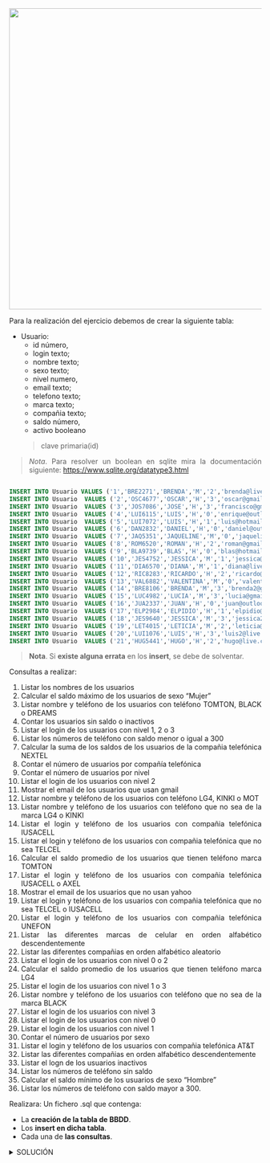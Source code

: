 <div align="justify">

<div align="center">
<img src="https://www.4webs.es/blog/wp-content/uploads/2016/10/usuarios-nuevos-vs-recurrentes.jpg" width="600px"/>
</div>

Para la realización del ejercicio debemos de crear la siguiente tabla:

- Usuario: 
    - id número,
    - login texto;
    - nombre texto;
    - sexo texto;
    - nivel numero,
    - email texto;
    - telefono texto;
    - marca texto;
    - compañia texto;
    - saldo número,
    - activo booleano
    > clave primaria(id)


> _Nota_. Para resolver un boolean en sqlite mira la documentación siguiente: https://www.sqlite.org/datatype3.html


```sql

INSERT INTO Usuario VALUES ('1','BRE2271','BRENDA','M','2','brenda@live.com','655-330-5736','KINKI','IUSACELL','100','1');
INSERT INTO Usuario  VALUES ('2','OSC4677','OSCAR','H','3','oscar@gmail.com','655-143-4181','LG4','TELCEL','0','1');
INSERT INTO Usuario  VALUES ('3','JOS7086','JOSE','H','3','francisco@gmail.com','655-143-3922','TOMTON','MOVISTAR','150','1')
INSERT INTO Usuario  VALUES ('4','LUI6115','LUIS','H','0','enrique@outlook.com','655-137-1279','KINKI','TELCEL','50','1');
INSERT INTO Usuario  VALUES ('5','LUI7072','LUIS','H','1','luis@hotmail.com','655-100-8260','TOMTON','IUSACELL','50','0');
INSERT INTO Usuario  VALUES ('6','DAN2832','DANIEL','H','0','daniel@outlook.com','655-145-2586','DREAMS','UNEFON','100','1'),
INSERT INTO Usuario  VALUES ('7','JAQ5351','JAQUELINE','M','0','jaqueline@outlook.com','655-330-5514','BLACK','AXEL','0','1');
INSERT INTO Usuario  VALUES ('8','ROM6520','ROMAN','H','2','roman@gmail.com','655-330-3263','LG4','IUSACELL','50','1');
INSERT INTO Usuario  VALUES ('9','BLA9739','BLAS','H','0','blas@hotmail.com','655-330-3871','LG4','UNEFON','100','1');
INSERT INTO Usuario  VALUES ('10','JES4752','JESSICA','M','1','jessica@hotmail.com','655-143-6861','KINKI','TELCEL','500','1');
INSERT INTO Usuario  VALUES ('11','DIA6570','DIANA','M','1','diana@live.com','655-143-3952','DREAMS','UNEFON','100','0');
INSERT INTO Usuario  VALUES ('12','RIC8283','RICARDO','H','2','ricardo@hotmail.com','655-145-6049','MOT','IUSACELL','150','1');
INSERT INTO Usuario  VALUES ('13','VAL6882','VALENTINA','M','0','valentina@live.com','655-137-4253','BLACK','AT&T','50','0');
INSERT INTO Usuario  VALUES ('14','BRE8106','BRENDA','M','3','brenda2@gmail.com','655-100-1351','MOT','NEXTEL','150','1');
INSERT INTO Usuario  VALUES ('15','LUC4982','LUCIA','M','3','lucia@gmail.com','655-145-4992','BLACK','IUSACELL','0','1');
INSERT INTO Usuario  VALUES ('16','JUA2337','JUAN','H','0','juan@outlook.com','655-100-6517','KINKI','AXEL','0','0');
INSERT INTO Usuario  VALUES ('17','ELP2984','ELPIDIO','H','1','elpidio@outlook.com','655-145-9938','MOT','MOVISTAR','500','1');
INSERT INTO Usuario  VALUES ('18','JES9640','JESSICA','M','3','jessica2@live.com','655-330-5143','DREAMS','IUSACELL','200','1');
INSERT INTO Usuario  VALUES ('19','LET4015','LETICIA','M','2','leticia@yahoo.com','655-143-4019','BLACK','UNEFON','100','1');
INSERT INTO Usuario  VALUES ('20','LUI1076','LUIS','H','3','luis2@live.com','655-100-5085','DREAMS','UNEFON','150','1');
INSERT INTO Usuario  VALUES ('21','HUG5441','HUGO','H','2','hugo@live.com','655-137-3935','MOT','AT&T','500','1');
```

> __Nota__. Si __existe alguna errata__ en los __insert__, se debe de solventar.

Consultas a realizar:

1. Listar los nombres de los usuarios
2. Calcular el saldo máximo de los usuarios de sexo “Mujer”
3. Listar nombre y teléfono de los usuarios con teléfono TOMTON, BLACK o DREAMS
4. Contar los usuarios sin saldo o inactivos
5. Listar el login de los usuarios con nivel 1, 2 o 3
6. Listar los números de teléfono con saldo menor o igual a 300
7. Calcular la suma de los saldos de los usuarios de la compañia telefónica NEXTEL
8. Contar el número de usuarios por compañía telefónica
9. Contar el número de usuarios por nivel
10. Listar el login de los usuarios con nivel 2
11. Mostrar el email de los usuarios que usan gmail
12. Listar nombre y teléfono de los usuarios con teléfono LG4, KINKI o MOT
13. Listar nombre y teléfono de los usuarios con teléfono que no sea de la marca LG4 o KINKI
14. Listar el login y teléfono de los usuarios con compañia telefónica IUSACELL
15. Listar el login y teléfono de los usuarios con compañia telefónica que no sea TELCEL
16. Calcular el saldo promedio de los usuarios que tienen teléfono marca TOMTON
17. Listar el login y teléfono de los usuarios con compañia telefónica IUSACELL o AXEL
18. Mostrar el email de los usuarios que no usan yahoo
19. Listar el login y teléfono de los usuarios con compañia telefónica que no sea TELCEL o IUSACELL
20. Listar el login y teléfono de los usuarios con compañia telefónica UNEFON
21. Listar las diferentes marcas de celular en orden alfabético descendentemente
22. Listar las diferentes compañias en orden alfabético aleatorio
23. Listar el login de los usuarios con nivel 0 o 2
24. Calcular el saldo promedio de los usuarios que tienen teléfono marca LG4
25. Listar el login de los usuarios con nivel 1 o 3
26. Listar nombre y teléfono de los usuarios con teléfono que no sea de la marca BLACK
27. Listar el login de los usuarios con nivel 3
28. Listar el login de los usuarios con nivel 0
29. Listar el login de los usuarios con nivel 1
31. Contar el número de usuarios por sexo
32. Listar el login y teléfono de los usuarios con compañia telefónica AT&T
33. Listar las diferentes compañias en orden alfabético descendentemente
34. Listar el logn de los usuarios inactivos
35. Listar los números de teléfono sin saldo
36. Calcular el saldo mínimo de los usuarios de sexo “Hombre”
37. Listar los números de teléfono con saldo mayor a 300.

Realizara:
Un fichero .sql que contenga:
 - La __creación de la tabla de BBDD__.
 - Los __insert en dicha tabla__.
 - Cada una de __las consultas__.


<details>
          <summary>SOLUCIÓN</summary>
        </br>

- Creación de la tabla:
	- Usuario: 
	    - id número,
	    - login texto;
	    - nombre texto;
	    - sexo texto;
	    - nivel numero,
	    - email texto;
	    - telefono texto;
	    - marca texto;
	    - compañia texto;
	    - saldo número,
	    - activo booleano
	    > clave primaria(id)

		```sql
			
		drop table if EXISTS usuario;
		create table usuario (
				id integer,
				login text,
				nombre text,
				sexo text,
				nivel integer,
				email text,
				telefono text,
				marca text,
				compañia text,
				saldo integer,
				activo integer,
				primary key(id)
			);
		```
- Corrección de las sentencias sql:
> Existen __insert__ que carecen del __;__, o tienen una __,__ en lugar __;__. Las líneas que presentan problemas son las siguientes:
```sql
INSERT INTO Usuario  VALUES ('3','JOS7086','JOSE','H','3','francisco@gmail.com','655-143-3922','TOMTON','MOVISTAR','150','1')
INSERT INTO Usuario  VALUES ('6','DAN2832','DANIEL','H','0','daniel@outlook.com','655-145-2586','DREAMS','UNEFON','100','1'),
```

Esto producirá que cuando __se corrija__ y se realice nuevamente el insert, se debe realizar inicialmente la siguiente sentencia:

```sql
	delete from usuario;
``` 

que realizará la __eliminación de los registros insertados previamente__, de la tabla __usuario__ de base de datos.


```sql
	

INSERT INTO Usuario VALUES ('1','BRE2271','BRENDA','M','2','brenda@live.com','655-330-5736','KINKI','IUSACELL','100','1');
INSERT INTO Usuario  VALUES ('2','OSC4677','OSCAR','H','3','oscar@gmail.com','655-143-4181','LG4','TELCEL','0','1');
INSERT INTO Usuario  VALUES ('3','JOS7086','JOSE','H','3','francisco@gmail.com','655-143-3922','TOMTON','MOVISTAR','150','1');
INSERT INTO Usuario  VALUES ('4','LUI6115','LUIS','H','0','enrique@outlook.com','655-137-1279','KINKI','TELCEL','50','1');
INSERT INTO Usuario  VALUES ('5','LUI7072','LUIS','H','1','luis@hotmail.com','655-100-8260','TOMTON','IUSACELL','50','0');
INSERT INTO Usuario  VALUES ('6','DAN2832','DANIEL','H','0','daniel@outlook.com','655-145-2586','DREAMS','UNEFON','100','1');
INSERT INTO Usuario  VALUES ('7','JAQ5351','JAQUELINE','M','0','jaqueline@outlook.com','655-330-5514','BLACK','AXEL','0','1');
INSERT INTO Usuario  VALUES ('8','ROM6520','ROMAN','H','2','roman@gmail.com','655-330-3263','LG4','IUSACELL','50','1');
INSERT INTO Usuario  VALUES ('9','BLA9739','BLAS','H','0','blas@hotmail.com','655-330-3871','LG4','UNEFON','100','1');
INSERT INTO Usuario  VALUES ('10','JES4752','JESSICA','M','1','jessica@hotmail.com','655-143-6861','KINKI','TELCEL','500','1');
INSERT INTO Usuario  VALUES ('11','DIA6570','DIANA','M','1','diana@live.com','655-143-3952','DREAMS','UNEFON','100','0');
INSERT INTO Usuario  VALUES ('12','RIC8283','RICARDO','H','2','ricardo@hotmail.com','655-145-6049','MOT','IUSACELL','150','1');
INSERT INTO Usuario  VALUES ('13','VAL6882','VALENTINA','M','0','valentina@live.com','655-137-4253','BLACK','AT&T','50','0');
INSERT INTO Usuario  VALUES ('14','BRE8106','BRENDA','M','3','brenda2@gmail.com','655-100-1351','MOT','NEXTEL','150','1');
INSERT INTO Usuario  VALUES ('15','LUC4982','LUCIA','M','3','lucia@gmail.com','655-145-4992','BLACK','IUSACELL','0','1');
INSERT INTO Usuario  VALUES ('16','JUA2337','JUAN','H','0','juan@outlook.com','655-100-6517','KINKI','AXEL','0','0');
INSERT INTO Usuario  VALUES ('17','ELP2984','ELPIDIO','H','1','elpidio@outlook.com','655-145-9938','MOT','MOVISTAR','500','1');
INSERT INTO Usuario  VALUES ('18','JES9640','JESSICA','M','3','jessica2@live.com','655-330-5143','DREAMS','IUSACELL','200','1');
INSERT INTO Usuario  VALUES ('19','LET4015','LETICIA','M','2','leticia@yahoo.com','655-143-4019','BLACK','UNEFON','100','1');
INSERT INTO Usuario  VALUES ('20','LUI1076','LUIS','H','3','luis2@live.com','655-100-5085','DREAMS','UNEFON','150','1');
INSERT INTO Usuario  VALUES ('21','HUG5441','HUGO','H','2','hugo@live.com','655-137-3935','MOT','AT&T','500','1');
``` 


1. Listar los nombres de los usuarios

```sql
SELECT nombre FROM Usuario;
```

2. Calcular el saldo máximo de los usuarios de sexo "Mujer"

```sql
SELECT MAX(saldo) FROM Usuario WHERE sexo = 'M';
```

3. Listar nombre y teléfono de los usuarios con teléfono TOMTON, BLACK o DREAMS

```sql
SELECT nombre, telefono FROM Usuario WHERE marca IN('TOMTON', 'BLACK', 'DREAMS');
```

4. Contar los usuarios sin saldo o inactivos

```sql
SELECT COUNT(*) FROM Usuario WHERE NOT activo OR saldo <= 0;
```

5. Listar el login de los usuarios con nivel 1, 2 o 3

```sql
SELECT usuario FROM Usuario WHERE nivel IN(1, 2, 3);
```

6. Listar los números de teléfono con saldo menor o igual a 300

```sql
SELECT telefono FROM Usuario WHERE saldo <= 300;
```

7. Calcular la suma de los saldos de los usuarios de la compañia telefónica NEXTEL

```sql
SELECT SUM(saldo) FROM Usuario WHERE compañia = 'NEXTEL';
```

8. Contar el número de usuarios por compañía telefónica

```sql
SELECT compañia, COUNT(*) FROM Usuario GROUP BY compañia;
```
9. Contar el número de usuarios por nivel

```sql
SELECT nivel, COUNT(*) FROM Usuario GROUP BY nivel;
```

10. Listar el login de los usuarios con nivel 2

```sql
SELECT usuario FROM Usuario WHERE nivel = 2;
```

11. Mostrar el email de los usuarios que usan gmail

```sql
SELECT email FROM Usuario WHERE email LIKE '%gmail.com';
```
12. Listar nombre y teléfono de los usuarios con teléfono LG4, KINKI o MOT

```sql
SELECT nombre, telefono FROM Usuario WHERE marca IN('LG4', 'KINKI', 'MOT');
```

13. Listar nombre y teléfono de los usuarios con teléfono que no sea de la marca LG4 o KINKI

```sql
SELECT nombre, telefono FROM Usuario WHERE marca NOT IN('LG4', 'KINKI');
```
14. Listar el login y teléfono de los usuarios con compañia telefónica IUSACELL

```sql
SELECT usuario, telefono FROM Usuario WHERE compañia = 'IUSACELL';
```

15. Listar el login y teléfono de los usuarios con compañia telefónica que no sea TELCEL

```sql
SELECT usuario, telefono FROM Usuario WHERE compañia <> "TELCEL";
```

16. Calcular el saldo promedio de los usuarios que tienen teléfono marca TOMTON

```sql
SELECT AVG(saldo) FROM Usuario WHERE marca = 'TOMTON';
```

17. Listar el login y teléfono de los usuarios con compañia telefónica IUSACELL o AXEL

```sql
SELECT usuario, telefono FROM Usuario WHERE compañia IN('IUSACELL', 'AXEL');
```

18. Mostrar el email de los usuarios que no usan yahoo

```sql
SELECT email FROM Usuario WHERE email NOT LIKE '%yahoo.com';
```

20. Listar el login y teléfono de los usuarios con compañia telefónica que no sea TELCEL o IUSACELL

```sql
SELECT usuario, telefono FROM Usuario WHERE compañia NOT IN('TELCEL', 'IUSACELL');
```
21. Listar el login y teléfono de los usuarios con compañia telefónica UNEFON

```sql
SELECT usuario, telefono FROM Usuario WHERE compañia = 'UNEFON';
```

22. Listar las diferentes marcas de celular en orden alfabético descendentemente

```sql
SELECT DISTINCT marca FROM Usuario ORDER BY marca DESC;
```

23. Listar las diferentes compañias en orden alfabético aleatorio

```sql
SELECT DISTINCT compañia FROM Usuario ORDER BY RAND();
```
24. Listar el login de los usuarios con nivel 0 o 2

```sql
SELECT usuario FROM Usuario WHERE nivel IN(0, 2);
```
25. Calcular el saldo promedio de los usuarios que tienen teléfono marca LG4

```sql
SELECT AVG(saldo) FROM Usuario WHERE marca = 'LG4';
```

26. Listar el login de los usuarios con nivel 1 o 3

```sql
SELECT usuario FROM Usuario WHERE nivel IN(1, 3);
```

27. Listar nombre y teléfono de los usuarios con teléfono que no sea de la marca BLACK 

```sql
SELECT nombre, telefono FROM Usuario WHERE marca <> "BLACK";
```

28. Listar el login de los usuarios con nivel 3

```sql
SELECT usuario FROM Usuario WHERE nivel = 3;
```

29. Listar el login de los usuarios con nivel 0

```sql
SELECT usuario FROM Usuario WHERE nivel = 0;
```

30. Listar el login de los usuarios con nivel 1

```sql
SELECT usuario FROM Usuario WHERE nivel = 1;
```

31. Contar el número de usuarios por sexo

```sql
SELECT sexo, COUNT(*) FROM Usuario GROUP BY sexo;
```
32. Listar el login y teléfono de los usuarios con compañia telefónica AT&T

```sql
SELECT usuario, telefono FROM Usuario WHERE compañia = "AT&T";
```

33. Listar las diferentes compañias en orden alfabético descendentemente

```sql
SELECT DISTINCT compañia FROM Usuario ORDER BY compañia DESC;
```
34. Listar el login de los usuarios inactivos

```sql
SELECT usuario FROM Usuario WHERE NOT activo;
```

35. Listar los números de teléfono sin saldo

```sql
SELECT telefono FROM Usuario WHERE saldo <= 0;
```
36. Calcular el saldo mínimo de los usuarios de sexo "Hombre"

```sql
SELECT MIN(saldo) FROM Usuario WHERE sexo = 'H';
```
37. Listar los números de teléfono con saldo mayor a 300

```sql
SELECT telefono FROM Usuario WHERE saldo > 300;
```

</details>

</div>